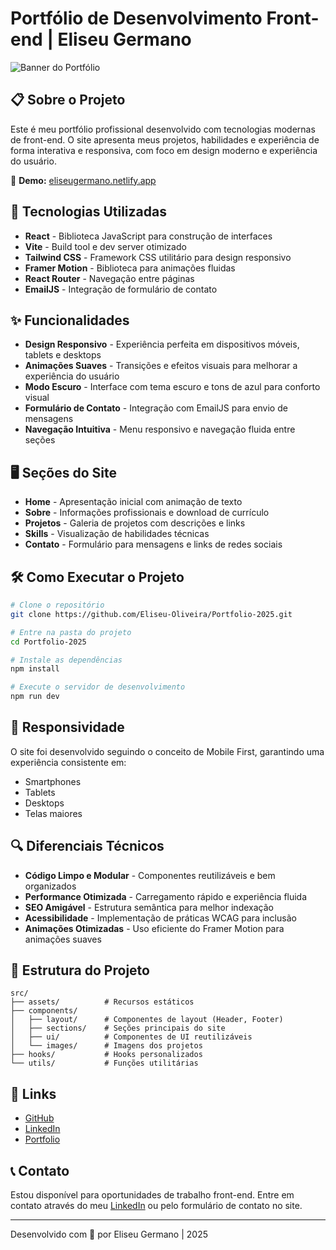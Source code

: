# Portfólio de Desenvolvimento Front-end | Eliseu Germano

![Banner do Portfólio](src/components/images/portfolio.png)

## 📋 Sobre o Projeto

Este é meu portfólio profissional desenvolvido com tecnologias modernas de front-end. O site apresenta meus projetos, habilidades e experiência de forma interativa e responsiva, com foco em design moderno e experiência do usuário.

🔗 **Demo:** [eliseugermano.netlify.app](https://eliseugermano.netlify.app)

## 🚀 Tecnologias Utilizadas

- **React** - Biblioteca JavaScript para construção de interfaces
- **Vite** - Build tool e dev server otimizado
- **Tailwind CSS** - Framework CSS utilitário para design responsivo
- **Framer Motion** - Biblioteca para animações fluidas
- **React Router** - Navegação entre páginas
- **EmailJS** - Integração de formulário de contato

## ✨ Funcionalidades

- **Design Responsivo** - Experiência perfeita em dispositivos móveis, tablets e desktops
- **Animações Suaves** - Transições e efeitos visuais para melhorar a experiência do usuário
- **Modo Escuro** - Interface com tema escuro e tons de azul para conforto visual
- **Formulário de Contato** - Integração com EmailJS para envio de mensagens
- **Navegação Intuitiva** - Menu responsivo e navegação fluida entre seções

## 🖥️ Seções do Site

- **Home** - Apresentação inicial com animação de texto
- **Sobre** - Informações profissionais e download de currículo
- **Projetos** - Galeria de projetos com descrições e links
- **Skills** - Visualização de habilidades técnicas
- **Contato** - Formulário para mensagens e links de redes sociais

## 🛠️ Como Executar o Projeto

```bash
# Clone o repositório
git clone https://github.com/Eliseu-Oliveira/Portfolio-2025.git

# Entre na pasta do projeto
cd Portfolio-2025

# Instale as dependências
npm install

# Execute o servidor de desenvolvimento
npm run dev
```

## 📱 Responsividade

O site foi desenvolvido seguindo o conceito de Mobile First, garantindo uma experiência consistente em:
- Smartphones
- Tablets
- Desktops
- Telas maiores

## 🔍 Diferenciais Técnicos

- **Código Limpo e Modular** - Componentes reutilizáveis e bem organizados
- **Performance Otimizada** - Carregamento rápido e experiência fluida
- **SEO Amigável** - Estrutura semântica para melhor indexação
- **Acessibilidade** - Implementação de práticas WCAG para inclusão
- **Animações Otimizadas** - Uso eficiente do Framer Motion para animações suaves

## 📂 Estrutura do Projeto

```
src/
├── assets/          # Recursos estáticos
├── components/      
│   ├── layout/      # Componentes de layout (Header, Footer)
│   ├── sections/    # Seções principais do site
│   ├── ui/          # Componentes de UI reutilizáveis
│   └── images/      # Imagens dos projetos
├── hooks/           # Hooks personalizados
└── utils/           # Funções utilitárias
```

## 🔗 Links

- [GitHub](https://github.com/Eliseu-Oliveira)
- [LinkedIn](https://www.linkedin.com/in/eliseu-germano/)
- [Portfolio](https://eliseugermano.netlify.app)

## 📞 Contato

Estou disponível para oportunidades de trabalho front-end. Entre em contato através do meu [LinkedIn](https://www.linkedin.com/in/eliseu-germano/) ou pelo formulário de contato no site.

---

Desenvolvido com 💙 por Eliseu Germano | 2025
